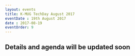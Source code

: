 ```yaml
---
layout: events
title: K-MUG TechDay August 2017
eventDate : 19th August 2017
date : 2017-08-19
eventOrder: 9
---
```


## Details and agenda will be updated soon